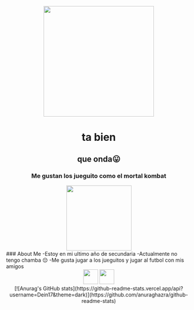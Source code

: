 <div class="header" align="center">
<img src="https://media0.giphy.com/media/WUDGo9jYZzVt3DExhi/giphy.gif?cid=ecf05e478vu5lz3ia5t4ji7zpvevqpp2sv0ib0kohu5yjeqm&ep=v1_gifs_search&rid=giphy.gif&ct=g" width="300">
<h1>ta bien</h1>
<h2>que onda😛</h2>
<h3>Me gustan los jueguito como el mortal kombat</h3>
<img src="https://media3.giphy.com/media/KeKKaZduCbJo1vIBsa/200w.webp?cid=ecf05e47h6nf2d8xz4ql3skex2d8ytr1wkiitbm1kkaz52dv&ep=v1_gifs_search&rid=200w.webp&ct=g" width="177">
</div>
### About Me
-Estoy en mi ultimo año de secundaria
-Actualmente no tengo chamba 😔
-Me gusta jugar a los jueguitos y jugar al futbol con mis amigos
<div class="logos" align="center" justify-content = "space-around">
<img src="https://cdn.icon-icons.com/icons2/1293/PNG/512/2363210-console-game-gaming-play-xbox_85516.png"width="40">
<img src="https://cdn.icon-icons.com/icons2/2087/PNG/512/argentina_icon_127814.png"width="40">
<div>

<div class="mystats align="center"> [![Anurag's GitHub stats](https://github-readme-stats.vercel.app/api?username=Dein17&theme=dark)](https://github.com/anuraghazra/github-readme-stats)
